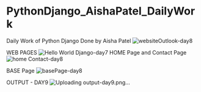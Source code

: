 # PythonDjango_AishaPatel_DailyWork
Daily Work of Python Django Done by Aisha Patel
![websiteOutlook-day8](https://user-images.githubusercontent.com/76744703/120998988-3d303480-c7a6-11eb-9800-594dfa11186a.png)



WEB PAGES
![Hello World Django-day7](https://user-images.githubusercontent.com/76744703/120999675-03136280-c7a7-11eb-9086-6165ec288e1d.png)
HOME Page and Contact Page
![home Contact-day8](https://user-images.githubusercontent.com/76744703/121001945-6dc59d80-c7a9-11eb-97bd-c5b39a0cae5b.png)

BASE Page
![basePage-day8](https://user-images.githubusercontent.com/76744703/121001974-74ecab80-c7a9-11eb-8048-c2aa25fe812a.png)

OUTPUT - DAY9
![Uploading output-day9.png…]()
